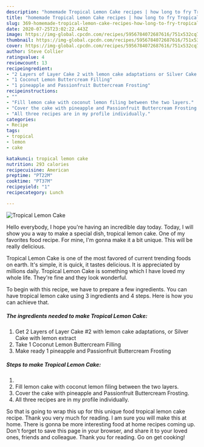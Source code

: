 ```yaml
---
description: "homemade Tropical Lemon Cake recipes | how long to fry Tropical Lemon Cake"
title: "homemade Tropical Lemon Cake recipes | how long to fry Tropical Lemon Cake"
slug: 369-homemade-tropical-lemon-cake-recipes-how-long-to-fry-tropical-lemon-cake
date: 2020-07-25T23:02:22.443Z
image: https://img-global.cpcdn.com/recipes/5956784072687616/751x532cq70/tropical-lemon-cake-recipe-main-photo.jpg
thumbnail: https://img-global.cpcdn.com/recipes/5956784072687616/751x532cq70/tropical-lemon-cake-recipe-main-photo.jpg
cover: https://img-global.cpcdn.com/recipes/5956784072687616/751x532cq70/tropical-lemon-cake-recipe-main-photo.jpg
author: Steve Collier
ratingvalue: 4
reviewcount: 13
recipeingredient:
- "2 Layers of Layer Cake 2 with lemon cake adaptations or Silver Cake with lemon extract"
- "1 Coconut Lemon Buttercream Filling"
- "1 pineapple and Passionfruit Buttercream Frosting"
recipeinstructions:
- ""
- "Fill lemon cake with coconut lemon filing between the two layers."
- "Cover the cake with pineapple and Passionfruit Buttercream Frosting."
- "All three recipes are in my profile individually."
categories:
- Recipe
tags:
- tropical
- lemon
- cake

katakunci: tropical lemon cake 
nutrition: 293 calories
recipecuisine: American
preptime: "PT22M"
cooktime: "PT37M"
recipeyield: "1"
recipecategory: Lunch

---
```



![Tropical Lemon Cake](https://img-global.cpcdn.com/recipes/5956784072687616/751x532cq70/tropical-lemon-cake-recipe-main-photo.jpg)

Hello everybody, I hope you're having an incredible day today. Today, I will show you a way to make a special dish, tropical lemon cake. One of my favorites food recipe. For mine, I'm gonna make it a bit unique. This will be really delicious.



Tropical Lemon Cake is one of the most favored of current trending foods on earth. It's simple, it is quick, it tastes delicious. It is appreciated by millions daily. Tropical Lemon Cake is something which I have loved my whole life. They're fine and they look wonderful.


To begin with this recipe, we have to prepare a few ingredients. You can have tropical lemon cake using 3 ingredients and 4 steps. Here is how you can achieve that.

<!--inarticleads1-->

##### The ingredients needed to make Tropical Lemon Cake:

1. Get 2 Layers of Layer Cake #2 with lemon cake adaptations, or Silver Cake with lemon extract
1. Take 1 Coconut Lemon Buttercream Filling
1. Make ready 1 pineapple and Passionfruit Buttercream Frosting




<!--inarticleads2-->

##### Steps to make Tropical Lemon Cake:

1. 
1. Fill lemon cake with coconut lemon filing between the two layers.
1. Cover the cake with pineapple and Passionfruit Buttercream Frosting.
1. All three recipes are in my profile individually.




So that is going to wrap this up for this unique food tropical lemon cake recipe. Thank you very much for reading. I am sure you will make this at home. There is gonna be more interesting food at home recipes coming up. Don't forget to save this page in your browser, and share it to your loved ones, friends and colleague. Thank you for reading. Go on get cooking!
